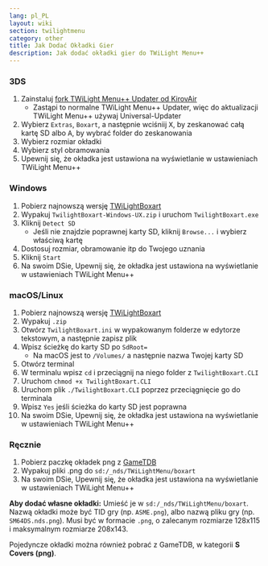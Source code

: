 ```yaml
---
lang: pl_PL
layout: wiki
section: twilightmenu
category: other
title: Jak Dodać Okładki Gier
description: Jak dodać okładki gier do TWiLight Menu++
---
```


### 3DS
1. Zainstaluj [fork TWiLight Menu++ Updater od KirovAir](https://github.com/KirovAir/TWiLightMenu-Updater/releases)
   - Zastąpi to normalne TWiLight Menu++ Updater, więc do aktualizacji TWiLight Menu++ używaj Universal-Updater
1. Wybierz `Extras`, `Boxart`, a następnie wciśniij <kbd class="face">X</kbd>, by zeskanować całą kartę SD albo <kbd class="face">A</kbd>, by wybrać folder do zeskanowania
1. Wybierz rozmiar okładki
1. Wybierz styl obramowania
1. Upewnij się, że okładka jest ustawiona na wyświetlanie w ustawieniach TWiLight Menu++

### Windows
1. Pobierz najnowszą wersję [TWiLightBoxart](https://github.com/KirovAir/TwilightBoxart/releases)
1. Wypakuj `TwilightBoxart-Windows-UX.zip` i uruchom `TwilightBoxart.exe`
1. Kliknij `Detect SD`
   - Jeśli nie znajdzie poprawnej karty SD, kliknij `Browse...` i wybierz właściwą kartę
1. Dostosuj rozmiar, obramowanie itp do Twojego uznania
1. Kliknij `Start`
1. Na swoim DSie, Upewnij się, że okładka jest ustawiona na wyświetlanie w ustawieniach TWiLight Menu++

### macOS/Linux
1. Pobierz najnowszą wersję [TWiLightBoxart](https://github.com/KirovAir/TwilightBoxart/releases)
1. Wypakuj `.zip`
1. Otwórz `TwilightBoxart.ini` w wypakowanym folderze w edytorze tekstowym, a następnie zapisz plik
1. Wpisz ścieżkę do karty SD po `SdRoot=`
   - Na macOS jest to `/Volumes/` a następnie nazwa Twojej karty SD
1. Otwórz terminal
1. W terminalu wpisz `cd` i przeciągnij na niego folder z `TwilightBoxart.CLI`
1. Uruchom `chmod +x TwilightBoxart.CLI`
1. Uruchom plik `./TwilightBoxart.CLI` poprzez przeciągnięcie go do terminala
1. Wpisz `Yes` jeśli ścieżka do karty SD jest poprawna
1. Na swoim DSie, Upewnij się, że okładka jest ustawiona na wyświetlanie w ustawieniach TWiLight Menu++

### Ręcznie
1. Pobierz paczkę okładek png z [GameTDB](https://www.gametdb.com/DS/Downloads#cover_packs)
1. Wypakuj pliki .png do `sd:/_nds/TWiLightMenu/boxart`
1. Na swoim DSie, Upewnij się, że okładka jest ustawiona na wyświetlanie w ustawieniach TWiLight Menu++

**Aby dodać własne okładki:** Umieść je w `sd:/_nds/TWiLightMenu/boxart`. Nazwą okładki może być TID gry (np. `ASME.png`), albo nazwą pliku gry (np. `SM64DS.nds.png`). Musi być w formacie `.png`, o zalecanym rozmiarze 128x115 i maksymalnym rozmiarze 208x143.

Pojedyncze okładki można również pobrać z GameTDB, w kategorii **S Covers (png)**.
